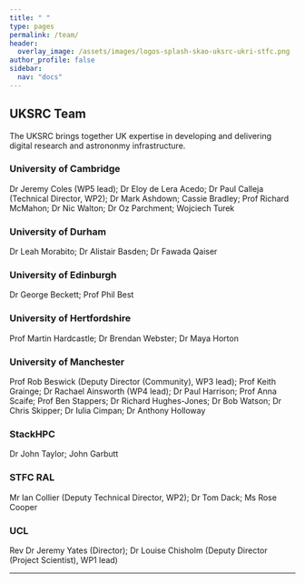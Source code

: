 ```yaml
---
title: " "
type: pages
permalink: /team/
header:
  overlay_image: /assets/images/logos-splash-skao-uksrc-ukri-stfc.png
author_profile: false
sidebar: 
  nav: "docs"
---
```

## UKSRC Team ##
The UKSRC brings together UK expertise in developing and delivering digital research and astrononmy infrastructure.

### University of Cambridge ###
Dr Jeremy Coles (WP5 lead); Dr Eloy de Lera Acedo; Dr Paul Calleja (Technical Director, WP2); Dr Mark Ashdown; Cassie Bradley; Prof Richard McMahon; 
Dr Nic Walton; Dr Oz Parchment; Wojciech Turek
### University of Durham ### 
Dr Leah Morabito; Dr Alistair Basden; Dr Fawada Qaiser
### University of Edinburgh ### 
Dr George Beckett; Prof Phil Best  
### University of Hertfordshire  ###
Prof Martin Hardcastle; Dr Brendan Webster; Dr Maya Horton
### University of Manchester ###
Prof Rob Beswick (Deputy Director (Community), WP3 lead); Prof Keith Grainge; Dr Rachael Ainsworth (WP4 lead); Dr Paul Harrison; Prof Anna Scaife; Prof Ben Stappers; 
Dr Richard Hughes-Jones; Dr Bob Watson; Dr Chris Skipper; Dr Iulia Cimpan; Dr Anthony Holloway
### StackHPC ###
Dr John Taylor; John Garbutt 
### STFC RAL ###
Mr Ian Collier (Deputy Technical Director, WP2); Dr Tom Dack; Ms Rose Cooper
### UCL ###
Rev Dr Jeremy Yates (Director); Dr Louise Chisholm (Deputy Director (Project Scientist), WP1 lead)
  
---
